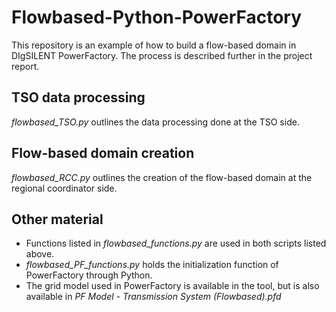# Flowbased-Python-PowerFactory
 
This repository is an example of how to build a flow-based domain in DIgSILENT PowerFactory. The process is described further in the project report. 

## TSO data processing
*flowbased_TSO.py* outlines the data processing done at the TSO side.

## Flow-based domain creation
*flowbased_RCC.py* outlines the creation of the flow-based domain at the regional coordinator side.

## Other material
 - Functions listed in *flowbased_functions.py* are used in both scripts listed above.
 - *flowbased_PF_functions.py* holds the initialization function of PowerFactory through Python.
 - The grid model used in PowerFactory is available in the tool, but is also available in *PF Model - Transmission System (Flowbased).pfd*
